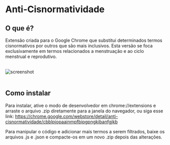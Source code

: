 # Anti-Cisnormatividade

## O que é?

Extensão criada para o Google Chrome que substitui determinados termos cisnormativos por outros que são mais inclusivos.
Esta versão se foca exclusivamente em termos relacionados a menstruação e ao ciclo menstrual e reprodutivo. </br></br>

<img src="https://i.ibb.co/pfJxQfC/screenshot.png" alt="screenshot" border="0"><br /><br />

## Como instalar

Para instalar, ative o modo de desenvolvedor em chrome://extensions e arraste o arquivo .zip diretamente para a janela do navegador, ou siga esse link: https://chrome.google.com/webstore/detail/anti-cisnormatividade/cbblpjopaainmpfbipgpngkibanfgjkb

Para manipular o código e adicionar mais termos a serem filtrados, baixe os arquivos .js e .json e compacte-os em um novo .zip depois das alterações.
